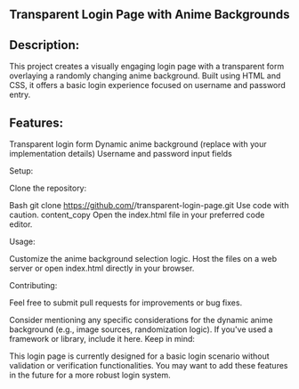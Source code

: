## Transparent Login Page with Anime Backgrounds

## Description:

This project creates a visually engaging login page with a transparent form overlaying a randomly changing anime background. Built using HTML and CSS, it offers a basic login experience focused on username and password entry.

## Features:

Transparent login form
Dynamic anime background (replace with your implementation details)
Username and password input fields

Setup:

Clone the repository:

Bash
git clone https://github.com/<your-username>/transparent-login-page.git
Use code with caution.
content_copy
Open the index.html file in your preferred code editor.

Usage:

Customize the anime background selection logic.
Host the files on a web server or open index.html directly in your browser.

Contributing:

Feel free to submit pull requests for improvements or bug fixes.


Consider mentioning any specific considerations for the dynamic anime background (e.g., image sources, randomization logic).
If you've used a framework or library, include it here.
Keep in mind:

This login page is currently designed for a basic login scenario without validation or verification functionalities. You may want to add these features in the future for a more robust login system.
